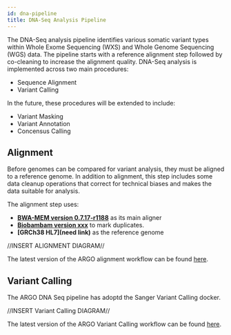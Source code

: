 ```yaml
---
id: dna-pipeline
title: DNA-Seq Analysis Pipeline
---
```


The DNA-Seq analysis pipeline identifies various somatic variant types within Whole Exome Sequencing (WXS) and Whole Genome Sequencing (WGS) data. The pipeline starts with a reference alignment step followed by co-cleaning to increase the alignment quality. DNA-Seq analysis is implemented across two main procedures:

- Sequence Alignment
- Variant Calling

In the future, these procedures will be extended to include:

- Variant Masking
- Variant Annotation
- Concensus Calling

## Alignment

Before genomes can be compared for variant analysis, they must be aligned to a reference genome. In addition to alignment, this step includes some data cleanup operations that correct for technical biases and makes the data suitable for analysis.

The alignment step uses:

- **[BWA-MEM version 0.7.17-r1188](http://bio-bwa.sourceforge.net/)** as its main aligner
- **[Biobambam version xxx](https://www.sanger.ac.uk/science/tools/biobambam)** to mark duplicates.
- **[GRCh38 HL7](need link)** as the reference genome

//INSERT ALIGNMENT DIAGRAM//

The latest version of the ARGO alignment workflow can be found [here](https://github.com/icgc-argo/dna-seq-processing-wfs/releases).

## Variant Calling

The ARGO DNA Seq pipeline has adoptd the Sanger Variant Calling docker.

//INSERT Variant Calling DIAGRAM//

The latest version of the ARGO Variant Calling workflow can be found [here](https://github.com/icgc-argo/dna-seq-processing-wfs/releases).
